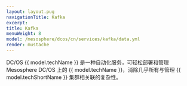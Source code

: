 ```yaml
---
layout: layout.pug
navigationTitle: Kafka  
excerpt:
title: Kafka  
menuWeight: 8
model: /mesosphere/dcos/cn/services/kafka/data.yml
render: mustache
---
```




DC/OS {{ model.techName }} 是一种自动化服务，可轻松部署和管理 Mesosphere DC/OS 上的 {{ model.techName }}，消除几乎所有与管理 {{ model.techShortName }} 集群相关联的复杂性。
